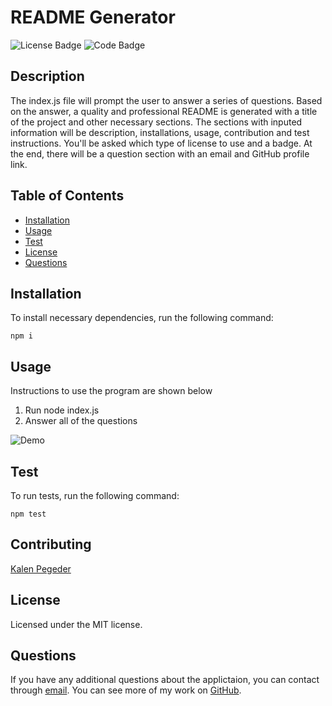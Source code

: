 
# README Generator
![License Badge](https://img.shields.io/badge/License-MIT-blue) ![Code Badge](https://img.shields.io/badge/JavaScript-100%25-green)
## Description
The index.js file will prompt the user to answer a series of questions. Based on the answer, a quality and professional README is generated with a title of the project and other necessary sections. The sections with inputed information will be description, installations, usage, contribution and test instructions. You'll be asked which type of license to use and a badge. At the end, there will be a question section with an email and GitHub profile link.
## Table of Contents
* [Installation](#installation)
* [Usage](#usage)
* [Test](#test)
* [License](#license)
* [Questions](#questions)
## Installation
To install necessary dependencies, run the following command:
```
npm i
```

## Usage
Instructions to use the program are shown below
1. Run node index.js
2. Answer all of the questions

![Demo](./assets/images/ReadmeDemo.gif)

## Test
To run tests, run the following command:
```
npm test
```



## Contributing
[Kalen Pegeder](https://github.com/kpegeder)
## License
Licensed under the MIT license.
## Questions
If you have any additional questions about the applictaion, you can contact through [email](mailto:k.pegeder@gmail.com). 
You can see more of my work on [GitHub](https://github.com/kpegeder).
